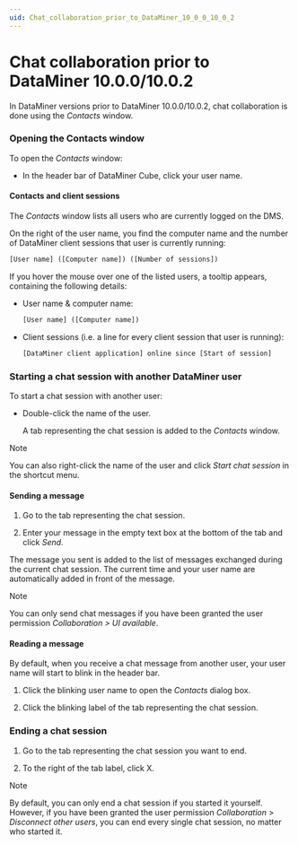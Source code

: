 ```yaml
---
uid: Chat_collaboration_prior_to_DataMiner_10_0_0_10_0_2
---
```


# Chat collaboration prior to DataMiner 10.0.0/10.0.2

In DataMiner versions prior to DataMiner 10.0.0/10.0.2, chat collaboration is done using the *Contacts* window.

### Opening the Contacts window

To open the *Contacts* window:

- In the header bar of DataMiner Cube, click your user name.

#### Contacts and client sessions

The *Contacts* window lists all users who are currently logged on the DMS.

On the right of the user name, you find the computer name and the number of DataMiner client sessions that user is currently running:

```txt
[User name] ([Computer name]) ([Number of sessions])
```

If you hover the mouse over one of the listed users, a tooltip appears, containing the following details:

- User name & computer name:

    ```txt
    [User name] ([Computer name])
    ```

- Client sessions (i.e. a line for every client session that user is running):

    ```txt
    [DataMiner client application] online since [Start of session]
    ```

### Starting a chat session with another DataMiner user

To start a chat session with another user:

- Double-click the name of the user.

    A tab representing the chat session is added to the *Contacts* window.

> [!NOTE]
> You can also right-click the name of the user and click *Start chat session* in the shortcut menu.

#### Sending a message

1. Go to the tab representing the chat session.

2. Enter your message in the empty text box at the bottom of the tab and click *Send*.

The message you sent is added to the list of messages exchanged during the current chat session. The current time and your user name are automatically added in front of the message.

> [!NOTE]
> You can only send chat messages if you have been granted the user permission *Collaboration \> UI available*.

#### Reading a message

By default, when you receive a chat message from another user, your user name will start to blink in the header bar.

1. Click the blinking user name to open the *Contacts* dialog box.

2. Click the blinking label of the tab representing the chat session.

### Ending a chat session

1. Go to the tab representing the chat session you want to end.

2. To the right of the tab label, click X.

> [!NOTE]
> By default, you can only end a chat session if you started it yourself. However, if you have been granted the user permission *Collaboration* > *Disconnect other users*, you can end every single chat session, no matter who started it.
